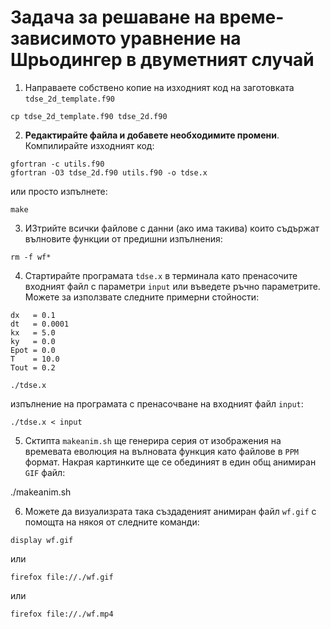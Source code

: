 # Задача за решаване на време-зависимото уравнение на Шрьодингер в двуметният случай


1. Направаете собствено копие на изходният код на заготовката ```tdse_2d_template.f90```

```
cp tdse_2d_template.f90 tdse_2d.f90
```

2. __Редактирайте файла и добавете необходимите промени__. Компилирайте изходният код:

```
gfortran -c utils.f90
gfortran -O3 tdse_2d.f90 utils.f90 -o tdse.x
```
или просто изпълнете:

```
make
```

3. ИЗтрийте всички файлове с данни (ако има такива) които съдържат вълновите функции от предишни изпълнения:

```
rm -f wf*
```

4. Стартирайте програмата ```tdse.x``` в терминала като пренасочите входният файл с параметри ```input``` или въведете ръчно параметрите. Можете за използвате следните примерни стойности:

```
dx   = 0.1
dt   = 0.0001
kx   = 5.0 
ky   = 0.0
Epot = 0.0 
T    = 10.0
Tout = 0.2
````

```
./tdse.x 
```

изпълнение на програмата с пренасочване на входният файл ```input```:

```
./tdse.x < input 
```
5. Сктипта ```makeanim.sh``` ще генерира серия от изображения на времевата еволюция на вълновата функция като файлове в ```PPM``` формат. Накрая картинките ще се обединият в един общ анимиран ```GIF``` файл:

./makeanim.sh

6. Можете да визуализрата така създаденият анимиран файл ```wf.gif``` с помощта на някоя от следните команди:

```
display wf.gif 
```

или

```
firefox file://./wf.gif
```
или

```
firefox file://./wf.mp4
```
